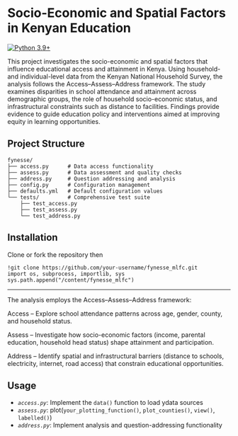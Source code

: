 # Socio-Economic and Spatial Factors in Kenyan Education


[![Python 3.9+](https://img.shields.io/badge/python-3.9+-blue.svg)](https://www.python.org/downloads/)

This project investigates the socio-economic and spatial factors that influence educational access and attainment in Kenya. Using household- and individual-level data from the Kenyan National Household Survey, the analysis follows the Access–Assess–Address framework. The study examines disparities in school attendance and attainment across demographic groups, the role of household socio-economic status, and infrastructural constraints such as distance to facilities. Findings provide evidence to guide education policy and interventions aimed at improving equity in learning opportunities.



## Project Structure
```
fynesse/
├── access.py      # Data access functionality
├── assess.py      # Data assessment and quality checks
├── address.py     # Question addressing and analysis
├── config.py      # Configuration management
├── defaults.yml   # Default configuration values
└── tests/         # Comprehensive test suite
    ├── test_access.py
    ├── test_assess.py
    └── test_address.py
```




## Installation
Clone or fork the repository then

```
!git clone https://github.com/your-username/fynesse_mlfc.git
import os, subprocess, importlib, sys
sys.path.append("/content/fynesse_mlfc")

```
---
The analysis employs the Access–Assess–Address framework:

Access – Explore school attendance patterns across age, gender, county, and household status.

Assess – Investigate how socio-economic factors (income, parental education, household head status) shape attainment and participation.

Address – Identify spatial and infrastructural barriers (distance to schools, electricity, internet, road access) that constrain educational opportunities.



## Usage
- *`access.py`*: Implement the `data()` function to load ydata sources
- *`assess.py`*: plot(`your_plotting_function()`, `plot_counties()`, `view()`, `labelled()`)
- *`address.py`*: Implement analysis and question-addressing functionality



